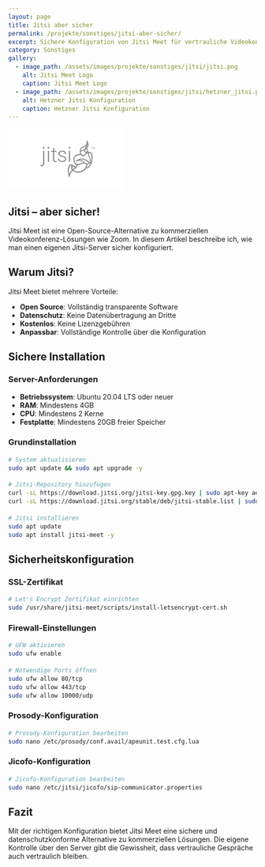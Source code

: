```yaml
---
layout: page
title: Jitsi aber sicher
permalink: /projekte/sonstiges/jitsi-aber-sicher/
excerpt: Sichere Konfiguration von Jitsi Meet für vertrauliche Videokonferenzen
category: Sonstiges
gallery:
  - image_path: /assets/images/projekte/sonstiges/jitsi/jitsi.png
    alt: Jitsi Meet Logo
    caption: Jitsi Meet Logo
  - image_path: /assets/images/projekte/sonstiges/jitsi/hetzner_jitsi.png
    alt: Hetzner Jitsi Konfiguration
    caption: Hetzner Jitsi Konfiguration
---
```


<picture>
            <source type="image/webp" srcset="/assets/images/projekte/sonstiges/jitsi/jitsi.webp">
            <img src="/assets/images/projekte/sonstiges/jitsi/jitsi.png" alt="Jitsi Meet Logo" class="title-image">
          </picture>

## Jitsi – aber sicher!

Jitsi Meet ist eine Open-Source-Alternative zu kommerziellen Videokonferenz-Lösungen wie Zoom. In diesem Artikel beschreibe ich, wie man einen eigenen Jitsi-Server sicher konfiguriert.

## Warum Jitsi?

Jitsi Meet bietet mehrere Vorteile:

- **Open Source**: Vollständig transparente Software
- **Datenschutz**: Keine Datenübertragung an Dritte
- **Kostenlos**: Keine Lizenzgebühren
- **Anpassbar**: Vollständige Kontrolle über die Konfiguration

## Sichere Installation

### Server-Anforderungen
- **Betriebssystem**: Ubuntu 20.04 LTS oder neuer
- **RAM**: Mindestens 4GB
- **CPU**: Mindestens 2 Kerne
- **Festplatte**: Mindestens 20GB freier Speicher

### Grundinstallation
```bash
# System aktualisieren
sudo apt update && sudo apt upgrade -y

# Jitsi-Repository hinzufügen
curl -sL https://download.jitsi.org/jitsi-key.gpg.key | sudo apt-key add -
curl -sL https://download.jitsi.org/stable/deb/jitsi-stable.list | sudo tee /etc/apt/sources.list.d/jitsi-stable.list

# Jitsi installieren
sudo apt update
sudo apt install jitsi-meet -y
```

## Sicherheitskonfiguration

### SSL-Zertifikat
```bash
# Let's Encrypt Zertifikat einrichten
sudo /usr/share/jitsi-meet/scripts/install-letsencrypt-cert.sh
```

### Firewall-Einstellungen
```bash
# UFW aktivieren
sudo ufw enable

# Notwendige Ports öffnen
sudo ufw allow 80/tcp
sudo ufw allow 443/tcp
sudo ufw allow 10000/udp
```

### Prosody-Konfiguration
```bash
# Prosody-Konfiguration bearbeiten
sudo nano /etc/prosody/conf.avail/apeunit.test.cfg.lua
```

### Jicofo-Konfiguration
```bash
# Jicofo-Konfiguration bearbeiten
sudo nano /etc/jitsi/jicofo/sip-communicator.properties
```

## Fazit

Mit der richtigen Konfiguration bietet Jitsi Meet eine sichere und datenschutzkonforme Alternative zu kommerziellen Lösungen. Die eigene Kontrolle über den Server gibt die Gewissheit, dass vertrauliche Gespräche auch vertraulich bleiben.